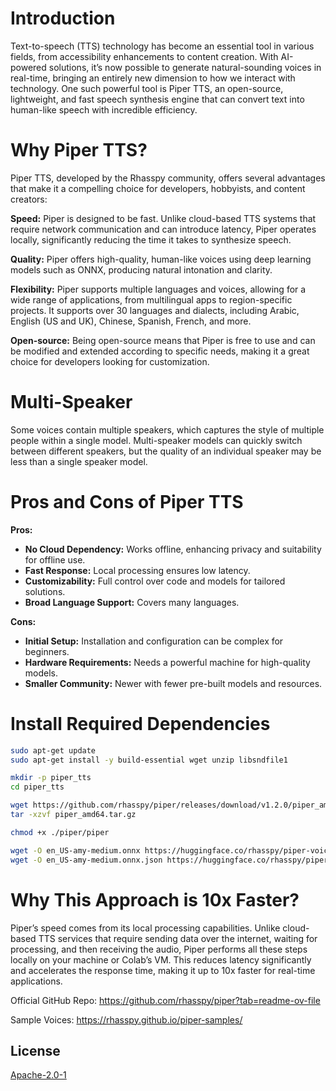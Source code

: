 # Introduction

Text-to-speech (TTS) technology has become an essential tool in various fields, from accessibility enhancements to content creation. With AI-powered solutions, it’s now possible to generate natural-sounding voices in real-time, bringing an entirely new dimension to how we interact with technology. One such powerful tool is Piper TTS, an open-source, lightweight, and fast speech synthesis engine that can convert text into human-like speech with incredible efficiency.

# Why Piper TTS?
Piper TTS, developed by the Rhasspy community, offers several advantages that make it a compelling choice for developers, hobbyists, and content creators:

**Speed:** Piper is designed to be fast. Unlike cloud-based TTS systems that require network communication and can introduce latency, Piper operates locally, significantly reducing the time it takes to synthesize speech.

**Quality:** Piper offers high-quality, human-like voices using deep learning models such as ONNX, producing natural intonation and clarity.

**Flexibility:** Piper supports multiple languages and voices, allowing for a wide range of applications, from multilingual apps to region-specific projects. It supports over 30 languages and dialects, including Arabic, English (US and UK), Chinese, Spanish, French, and more.

**Open-source:** Being open-source means that Piper is free to use and can be modified and extended according to specific needs, making it a great choice for developers looking for customization.


# Multi-Speaker
Some voices contain multiple speakers, which captures the style of multiple people within a single model.
Multi-speaker models can quickly switch between different speakers, but the quality of an individual speaker may be less than a single speaker model.

# Pros and Cons of Piper TTS

**Pros:**
- **No Cloud Dependency:** Works offline, enhancing privacy and suitability for offline use.
- **Fast Response:** Local processing ensures low latency.
- **Customizability:** Full control over code and models for tailored solutions.
- **Broad Language Support:** Covers many languages.

**Cons:**
- **Initial Setup:** Installation and configuration can be complex for beginners.
- **Hardware Requirements:** Needs a powerful machine for high-quality models.
- **Smaller Community:** Newer with fewer pre-built models and resources.

# Install Required Dependencies

````bash
sudo apt-get update 
sudo apt-get install -y build-essential wget unzip libsndfile1

mkdir -p piper_tts
cd piper_tts 

wget https://github.com/rhasspy/piper/releases/download/v1.2.0/piper_amd64.tar.gz 
tar -xzvf piper_amd64.tar.gz

chmod +x ./piper/piper

wget -O en_US-amy-medium.onnx https://huggingface.co/rhasspy/piper-voices/resolve/v1.0.0/en/en_US/amy/medium/en_US-amy-medium.onnx?download=true
wget -O en_US-amy-medium.onnx.json https://huggingface.co/rhasspy/piper-voices/resolve/v1.0.0/en/en_US/amy/medium/en_US-amy-medium.onnx.json?download=true


````

# Why This Approach is 10x Faster?
Piper’s speed comes from its local processing capabilities. Unlike cloud-based TTS services that require sending data over the internet, waiting for processing, and then receiving the audio, Piper performs all these steps locally on your machine or Colab’s VM. This reduces latency significantly and accelerates the response time, making it up to 10x faster for real-time applications.

Official GitHub Repo: https://github.com/rhasspy/piper?tab=readme-ov-file

Sample Voices: https://rhasspy.github.io/piper-samples/

## License

[Apache-2.0-1](https://github.com/mdmonsurali/Offline-Fast-CPU-PIPER-TTS/tree/main?tab=Apache-2.0-1-ov-file#readme)
